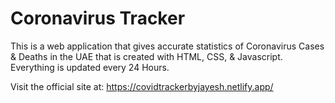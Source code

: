 # Coronavirus Tracker

This is a web application that gives accurate 
statistics of Coronavirus Cases & Deaths in the UAE that is created with HTML, CSS, & Javascript.
Everything is updated every 24 Hours.

Visit the official site at: https://covidtrackerbyjayesh.netlify.app/

